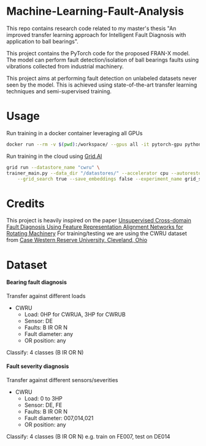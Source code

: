 # Machine-Learning-Fault-Analysis

This repo contains research code related to my master's thesis "An improved transfer learning approach for Intelligent Fault Diagnosis with application to ball bearings".

This project contains the PyTorch code for the proposed FRAN-X model. The model can perform fault detection/isolation of ball bearings faults using vibrations collected from industrial machinery.

This project aims at performing fault detection on unlabeled datasets never seen by the model. This is achieved using state-of-the-art transfer learning techniques and semi-supervised training.

# Usage

Run training in a docker container leveraging all GPUs

```sh
docker run --rm -v $(pwd):/workspace/ --gpus all -it pytorch-gpu python trainer_main.py --accelerator gpu --source CWRUA --target CWRUB --num_classes 4 --batch_size 128 --save_embeddings false --alpha 0.01 -n debug --learning_rate 1e-3
```

Run training in the cloud using [Grid.AI](https://grid.ai)

```sh
grid run --datastore_name "cwru" \
trainer_main.py --data_dir "/datastores/" --accelerator cpu --autorestore false  \
    --grid_search true --save_embeddings false --experiment_name grid_search --learning_rate 1e-3 --max_epochs 80
```

# Credits

This project is heavily inspired on the paper [Unsupervised Cross-domain Fault Diagnosis Using Feature Representation Alignment Networks for Rotating Machinery](https://ieeexplore.ieee.org/abstract/document/9301443)
For training/testing we are using the CWRU dataset from [Case Western Reserve University, Cleveland, Ohio](https://engineering.case.edu/bearingdatacenter/download-data-file)

# Dataset

#### Bearing fault diagnosis

Transfer against different loads

- CWRU
  - Load: 0HP for CWRUA, 3HP for CWRUB
  - Sensor: DE
  - Faults: B IR OR N
  - Fault diameter: any
  - OR position: any

Classify: 4 classes (B IR OR N)

#### Fault severity diagnosis

Transfer against different sensors/severities

- CWRU
  - Load: 0 to 3HP
  - Sensor: DE, FE
  - Faults: B IR OR N
  - Fault diameter: 007,014,021
  - OR position: any

Classify: 4 classes (B IR OR N)
e.g. train on FE007, test on DE014
